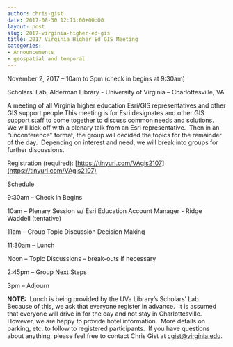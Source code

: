 ```yaml
---
author: chris-gist
date: 2017-08-30 12:13:00+00:00
layout: post
slug: 2017-virginia-higher-ed-gis
title: 2017 Virginia Higher Ed GIS Meeting
categories:
- Announcements
- geospatial and temporal
---
```


November 2, 2017 – 10am to 3pm (check in begins at 9:30am)

Scholars’ Lab, Alderman Library - University of Virginia – Charlottesville, VA 

A meeting of all Virginia higher education Esri/GIS representatives and other GIS support people This meeting is for Esri designates and other GIS support staff to come together to discuss common needs and solutions.  We will kick off with a plenary talk from an Esri representative.  Then in an “unconference” format, the group will decided the topics for the remainder of the day.  Depending on interest and need, we will break into groups for further discussions. 

Registration (required): [https://tinyurl.com/VAgis2107](https://tinyurl.com/VAgis2107)

<span style="text-decoration: underline;">Schedule</span>

9:30am – Check in Begins 

10am – Plenary Session w/ Esri Education Account Manager - Ridge Waddell (tentative) 

11am – Group Topic Discussion Decision Making 

11:30am – Lunch 

Noon – Topic Discussions – break-outs if necessary 

2:45pm – Group Next Steps

3pm – Adjourn 

**NOTE:**  Lunch is being provided by the UVa Library’s Scholars’ Lab.  Because of this, we ask that everyone register in advance.  It is assumed that everyone will drive in for the day and not stay in Charlottesville.  However, we are happy to provide hotel information.  More details on parking, etc. to follow to registered participants.  If you have questions about anything, please feel free to contact Chris Gist at [cgist@virginia.edu](mailto:cgist@virginia.edu).